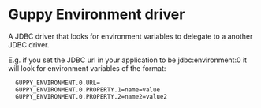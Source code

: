 # Guppy Environment driver

A JDBC driver that looks for environment variables to delegate to a another JDBC
driver.

E.g. if you set the JDBC url in your application to be jdbc:environment:0 it
will look for environment variables of the format:

```shell
  GUPPY_ENVIRONMENT.0.URL=
  GUPPY_ENVIRONMENT.0.PROPERTY.1=name=value
  GUPPY_ENVIRONMENT.0.PROPERTY.2=name2=value2
```
